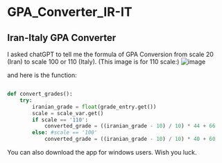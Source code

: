 # GPA_Converter_IR-IT
## Iran-Italy GPA Converter 
I asked chatGPT to tell me the formula of GPA Conversion from scale 20 (Iran) to scale 100 or 110 (Italy).
(This image is for 110 scale:)
![image](https://github.com/bioinfmatters/GPA_Converter_IR-IT/assets/127447384/14786524-dfff-4503-8adb-1fad0ceef392)

and here is the function:
```python

def convert_grades():
    try:
        iranian_grade = float(grade_entry.get())
        scale = scale_var.get()
        if scale == '110':
            converted_grade = ((iranian_grade - 10) / 10) * 44 + 66
        else: #scale == '100'
            converted_grade = ((iranian_grade - 10) / 10) * 40 + 60
```
You can also download the app for windows users. Wish you luck.
